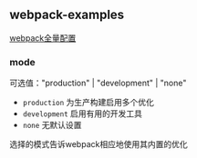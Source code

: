 ## webpack-examples

[webpack全量配置](https://www.webpackjs.com/configuration/#选项)

### mode 

可选值："production" | "development" | "none"

* `production`  为生产构建启用多个优化
* `development` 启用有用的开发工具
* `none`        无默认设置

选择的模式告诉webpack相应地使用其内置的优化
